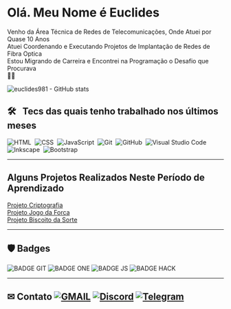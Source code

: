 # Olá. Meu Nome é Euclides

Venho da Área Técnica de Redes de Telecomunicações, Onde Atuei por Quase 10 Anos  
Atuei Coordenando e Executando Projetos de Implantação de Redes de Fibra Optica  
Estou Migrando de Carreira e Encontrei na Programação o Desafio que Procurava  
🖖🏻

![euclides981 - GitHub stats](https://github-readme-stats.vercel.app/api/?username=euclides981&hide=prs,issues&count_private=true&show_icons=true&theme=gotham)

## 🛠 &nbsp; Tecs das quais tenho trabalhado nos últimos meses

![HTML](https://img.shields.io/badge/-HTML-ccc?style=flat&logo=HTML5)&nbsp;
![CSS](https://img.shields.io/badge/-CSS-ccc?style=flat&logo=CSS3&logoColor=1572B6)&nbsp;
![JavaScript](https://img.shields.io/badge/-JavaScript-999?style=flat&logo=javascript)&nbsp;
![Git](https://img.shields.io/badge/-Git-ccc?style=flat&logo=git&logoColor=red)&nbsp;
![GitHub](https://img.shields.io/badge/-GitHub-ccc?style=flat&logo=github)&nbsp;
![Visual Studio Code](https://img.shields.io/badge/-Visual%20Studio%20Code-ccc?style=flat&logo=visual-studio-code&logoColor=blue)&nbsp;
![Inkscape](https://img.shields.io/badge/-Inkscape-ccc?style=flat&logo=inkscape&logoColor=000)&nbsp;
![Bootstrap](https://img.shields.io/badge/-bootstrap-ccc?style=flat&logo=bootstrap&logoColor=blue)&nbsp;

___

## Alguns Projetos Realizados Neste Período de Aprendizado

[Projeto Criptografia](https://euclides981.github.io/criptografia/)  
[Projeto Jogo da Forca](https://euclides981.github.io/jogo-da-forca/)  
[Projeto Biscoito da Sorte](https://euclides981.github.io/biscoito-da-sorte/)  

___

## 🛡 Badges

![BADGE GIT](https://euclides981.github.io/euclides981/img/badges/git.png)
![BADGE ONE](https://euclides981.github.io/euclides981/img/badges/one.png)
![BADGE JS](https://euclides981.github.io/euclides981/img/badges/js.png)
![BADGE HACK](https://euclides981.github.io/euclides981/img/badges/hack.svg)

___

## ✉ Contato [![GMAIL](https://img.shields.io/badge/-gmail-fff?style=flat&logo=gmail)](mailto:euclides981@gmail.com)&nbsp;[![Discord](https://img.shields.io/badge/-Discord-fff?style=flat&logo=discord)](https://discordapp.com/users/euclides981)&nbsp;[![Telegram](https://img.shields.io/badge/-Telegram-fff?style=flat&logo=telegram)](https://t.me/euclides981)
